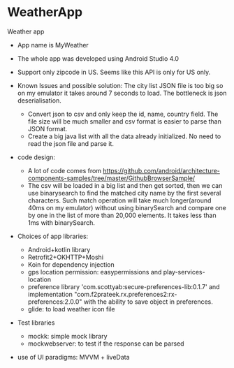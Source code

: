 # WeatherApp
Weather app
- App name is MyWeather
- The whole app was developed using Android Studio 4.0 
- Support only zipcode in US. Seems like this API is only for US only. 
- Known Issues and possible solution:
  The city list JSON file is too big so on my emulator it takes around 7 seconds to load. The bottleneck is json deserialisation.  
  * Convert json to csv and only keep the id, name, country field. The file size will be much smaller and csv format is easier to parse than JSON format.
  * Create a big java list with all the data already initialized. No need to read the json file and parse it.

- code design:
  * A lot of code comes from https://github.com/android/architecture-components-samples/tree/master/GithubBrowserSample/ 
  * The csv will be loaded in a big list and then get sorted, then we can use binarysearch to find the matched city name by the first several characters. Such match operation will take much longer(around 40ms on my emulator) without using binarySearch and compare one by one in the list of more than 20,000 elements. It takes less than 1ms with binarySearch.
  
- Choices of app libraries:
  * Android+kotlin library
  * Retrofit2+OKHTTP+Moshi
  * Koin for dependency injection
  * gps location permission: easypermissions and play-services-location
  * preference library 'com.scottyab:secure-preferences-lib:0.1.7' and implementation "com.f2prateek.rx.preferences2:rx-preferences:2.0.0" with the ability to save object in preferences. 
  * glide: to load weather icon file
- Test libraries
  * mockk: simple mock library
  * mockwebserver: to test if the response can be parsed
- use of UI paradigms: MVVM + liveData
